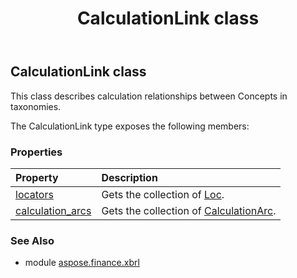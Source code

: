 ﻿---
title: CalculationLink class
second_title: Aspose.Finance for Python via .NET API References
description: 
type: docs
weight: 50
url: /python-net/aspose.finance.xbrl/calculationlink/
is_root: false
---

## CalculationLink class

This class describes calculation relationships between Concepts in taxonomies.



The CalculationLink type exposes the following members:

### Properties
| Property | Description |
| :- | :- |
| [locators](/finance/python-net/aspose.finance.xbrl/calculationlink/locators) | Gets the collection of [Loc](/finance/python-net/aspose.finance.xbrl/loc). |
| [calculation_arcs](/finance/python-net/aspose.finance.xbrl/calculationlink/calculation_arcs) | Gets the collection of [CalculationArc](/finance/python-net/aspose.finance.xbrl/calculationarc). |


### See Also

* module [aspose.finance.xbrl](../)
